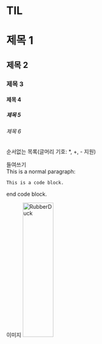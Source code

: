# TIL
# 제목 1
## 제목 2
### 제목 3
#### 제목 4
##### 제목 5
###### 제목 6

순서없는 목록(글머리 기호: *, +, - 지원)

들여쓰기   
This is a normal paragraph:

    This is a code block.
    
end code block.

이미지
<img src="img/1.jpg" width="40%" height="30%" title="px(픽셀) 크기 설정" alt="RubberDuck"></img>